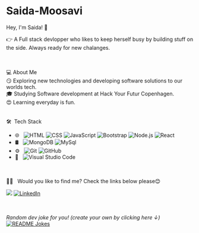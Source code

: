 # Saida-Moosavi

Hey, I'm Saida! 👋 

👉 A Full stack devlopper who likes to keep herself busy by building stuff on the side. Always ready for new chalanges.

</br>
</br>
💻  About Me</br>
😏   Exploring new technologies and developing software solutions to our worlds tech.<br>
🎓   Studying Software development at Hack Your Futur Copenhagen.<br>
😍   Learning everyday is fun.

</br>
</br>
<br>
🛠 &nbsp;Tech Stack

- 🌐 &nbsp;
  ![HTML](https://img.shields.io/badge/-HTML-333333?style=flat&logo=HTML5)
  ![CSS](https://img.shields.io/badge/-CSS-333333?style=flat&logo=CSS3&logoColor=1572B6)
  ![JavaScript](https://img.shields.io/badge/-JavaScript-333333?style=flat&logo=javascript)
  ![Bootstrap](https://img.shields.io/badge/-Bootstrap-333333?style=flat&logo=bootstrap&logoColor=563D7C)
  ![Node.js](https://img.shields.io/badge/-Node.js-333333?style=flat&logo=node.js)
  ![React](https://img.shields.io/badge/-React-333333?style=flat&logo=react)
- 🛢 &nbsp;
  ![MongoDB](https://img.shields.io/badge/-MongoDB-333333?style=flat&logo=mongodb)
  ![MySql](https://img.shields.io/badge/-MySQL-333333?style=flat&logo=mysql&logoColor=white)
- ⚙️ &nbsp;
  ![Git](https://img.shields.io/badge/-Git-333333?style=flat&logo=git)
  ![GitHub](https://img.shields.io/badge/-GitHub-333333?style=flat&logo=github)
- 🔧 &nbsp;
  ![Visual Studio Code](https://img.shields.io/badge/-Visual%20Studio%20Code-333333?style=flat&logo=visual-studio-code&logoColor=007ACC)

</br>
</br>
🤝🏻 &nbsp; Would you like to find me? Check the links below please😊 

<a href="mailto:saymahtab@gamil.com"><img src="https://img.shields.io/badge/-saymahtab@gamil.com-D14836?style=flat-square&logo=Gmail&logoColor=white"/></a>
<a href="https://www.linkedin.com/in/saidem/" target="_blank"><img src="https://img.shields.io/badge/LinkedIn-%230077B5.svg?&style=flat-square&logo=linkedin&logoColor=white" alt="LinkedIn"></a>



</br>
</br>
<i>Random dev joke for you! (create your own by clicking here ↓)</i><br>
<a href="https://readme-jokes.vercel.app"><img align="center" src="https://readme-jokes.vercel.app/api?bgColor=%23073b4c&textColor=%2306d6a0&aColor=%2306d6a0&borderColor=%2306d6a0" alt="README Jokes"></a>
